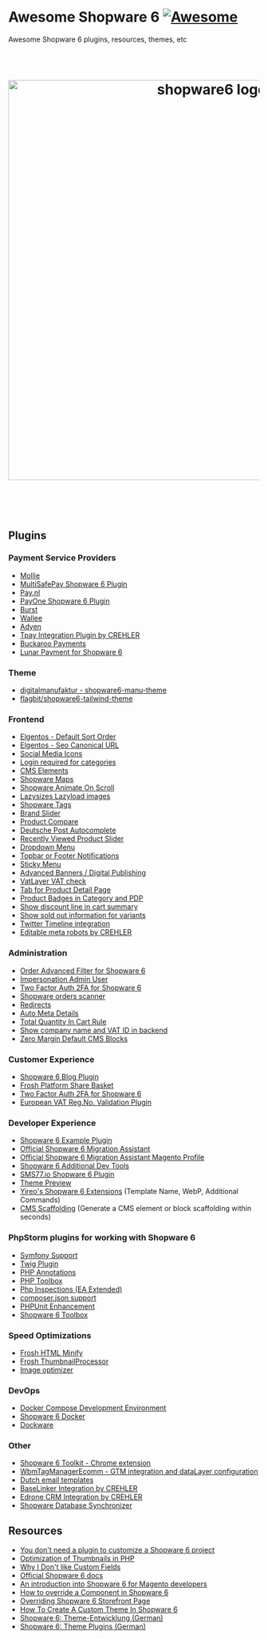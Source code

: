 # Awesome Shopware 6 [![Awesome](https://cdn.rawgit.com/sindresorhus/awesome/d7305f38d29fed78fa85652e3a63e154dd8e8829/media/badge.svg)](https://github.com/elgentos/awesome-shopware6)
Awesome Shopware 6 plugins, resources, themes, etc

<h1 align="center">
	<br>
	<img width="800" src="https://user-images.githubusercontent.com/431360/82080862-a057b080-96e5-11ea-936f-3ef15ba613e4.png?raw=true" alt="shopware6 logo">
	<br>
	<br>
	<br>
</h1>

## Plugins 

### Payment Service Providers
- [Mollie](https://github.com/mollie/Shopware6)
- [MultiSafePay Shopware 6 Plugin](https://github.com/MultiSafepay/shopware6)
- [Pay.nl](https://github.com/paynl/shopware6-plugin)
- [PayOne Shopware 6 Plugin](https://github.com/PAYONE-GmbH/shopware-6)
- [Burst](https://github.com/felixbrucker/shopware-burst-payment)
- [Wallee](https://github.com/wallee-payment/shopware-6)
- [Adyen](https://github.com/Adyen/adyen-shopware6)
- [Tpay Integration Plugin by CREHLER](https://github.com/crehler/CrehlerTpay)
- [Buckaroo Payments](https://github.com/buckaroo-it/Shopware_6)
- [Lunar Payment for Shopware 6](https://github.com/lunar/payments-plugin-shopware)

### Theme
- [digitalmanufaktur - shopware6-manu-theme](https://github.com/digitalmanufaktur/shopware6-manu-theme)
- [flagbit/shopware6-tailwind-theme](https://github.com/flagbit/shopware6-tailwind-theme)

### Frontend
- [Elgentos - Default Sort Order](https://github.com/elgentos/shopware-default-sort-order)
- [Elgentos - Seo Canonical URL](https://github.com/elgentos/shopware-seo-canonical-url)
- [Social Media Icons](https://github.com/sebastianvolk/shopware-social-media-icons)
- [Login required for categories](https://github.com/Shape-and-Shift/shopware-login-required)
- [CMS Elements](https://github.com/SilvioPahrig/SndCmsExtensions)
- [Shopware Maps](https://github.com/Shape-and-Shift/shopware-maps)
- [Shopware Animate On Scroll](https://github.com/Shape-and-Shift/shopware-aos)
- [Lazysizes Lazyload images](https://github.com/stefanpoensgen/SptecLazyload)
- [Shopware Tags](https://github.com/Shape-and-Shift/shopware-tags)
- [Brand Slider](https://github.com/moorl/plugin-MoorlCmsBrandSlider)
- [Product Compare](https://github.com/FriendsOfShopware/FroshProductCompare)
- [Deutsche Post Autocomplete](https://github.com/netresearch/deutschepost-module-autocomplete-sw6)
- [Recently Viewed Product Slider](https://github.com/vienthuong/RecentlyViewedProduct)
- [Dropdown Menu](https://github.com/sschreier/sschreierDropdownmenu)
- [Topbar or Footer Notifications](https://github.com/sschreier/sschreierTopbarnotifications)
- [Sticky Menu](https://github.com/sschreier/sschreierStickymenu)
- [Advanced Banners / Digital Publishing](https://github.com/runelaenen/shopware6-advanced-banners)
- [VatLayer VAT check](https://github.com/Memo-ict/vatlayer-sw6)
- [Tab for Product Detail Page](https://github.com/sschreier/SschreierTabProductDetailPage)
- [Product Badges in Category and PDP](https://github.com/sschreier/SschreierBadgeNavigationProductDetailPage)
- [Show discount line in cart summary](https://github.com/MelvinAchterhuis/MelvDiscountSummary)
- [Show sold out information for variants](https://github.com/MelvinAchterhuis/MelvSoldOutVariants)
- [Twitter Timeline integration](https://github.com/flagbit/shopware6-twitter)
- [Editable meta robots by CREHLER](https://github.com/crehler/CrehlerMetaRobots)

### Administration
- [Order Advanced Filter for Shopware 6](https://github.com/leduc92/sbuorderadvancedfilter)
- [Impersonation Admin User](https://github.com/vienthuong/impersonation)
- [Two Factor Auth 2FA for Shopware 6](https://github.com/runelaenen/shopware6-two-factor-auth)
- [Shopware orders scanner](https://github.com/nikolayk812/shopware-orders-scanner/)
- [Redirects](https://github.com/runelaenen/sw6-redirects)
- [Auto Meta Details](https://github.com/DevertNet/DevertAutoMetaDetails)
- [Total Quantity In Cart Rule](https://github.com/elgentos/shopware-total-qty-in-cart-rule)
- [Show company name and VAT ID in backend](https://github.com/MelvinAchterhuis/MelvCustomerOverview)
- [Zero Margin Default CMS Blocks](https://github.com/MelvinAchterhuis/MelvZeroMarginBlocks)

### Customer Experience
- [Shopware 6 Blog Plugin](https://github.com/ChristopherDosin/Shopware-6-Blog-Plugin)
- [Frosh Platform Share Basket](https://github.com/FriendsOfShopware/FroshPlatformShareBasket)
- [Two Factor Auth 2FA for Shopware 6](https://github.com/runelaenen/shopware6-two-factor-auth)
- [European VAT Reg.No. Validation Plugin](https://github.com/pietrzakadrian/PluginVatValidation)

### Developer Experience
- [Shopware 6 Example Plugin](https://github.com/shopware/swag-docs-bundle-example)
- [Official Shopware 6 Migration Assistant](https://github.com/shopware/SwagMigrationAssistant)
- [Official Shopware 6 Migration Assistant Magento Profile](https://github.com/shopwareLabs/SwagMigrationMagento)
- [Shopware 6 Additional Dev Tools](https://github.com/mmeester/shopware6-dev-tools)
- [SMS77.io Shopware 6 Plugin](https://github.com/sms77io/shopware6-plugin)
- [Theme Preview](https://github.com/hungmac-sw/MacThemePreview)
- [Yireo's Shopware 6 Extensions](https://github.com/yireo-shopware6) (Template Name, WebP, Additional Commands)
- [CMS Scaffolding](https://github.com/Shape-and-Shift/shopware-cms-generator) (Generate a CMS element or block scaffolding within seconds)

### PhpStorm plugins for working with Shopware 6
- [Symfony Support](https://plugins.jetbrains.com/plugin/7219-symfony-support)
- [Twig Plugin](https://plugins.jetbrains.com/plugin/7303-twig)
- [PHP Annotations](https://plugins.jetbrains.com/plugin/7320-php-annotations)
- [PHP Toolbox](https://plugins.jetbrains.com/plugin/8133-php-toolbox)
- [Php Inspections (EA Extended)](https://plugins.jetbrains.com/plugin/7622-php-inspections-ea-extended-)
- [composer.json support](https://plugins.jetbrains.com/plugin/7631-php-composer-json-support)
- [PHPUnit Enhancement](https://plugins.jetbrains.com/plugin/9674-phpunit-enhancement)
- [Shopware 6 Toolbox](https://plugins.jetbrains.com/plugin/17632-shopware-6-toolbox)

### Speed Optimizations
- [Frosh HTML Minify](https://github.com/FriendsOfShopware/FroshPlatformHtmlMinify)
- [Frosh ThumbnailProcessor](https://github.com/FriendsOfShopware/FroshPlatformThumbnailProcessor)
- [Image optimizer](https://github.com/runelaenen/sw6-media-optimizer)

### DevOps
- [Docker Compose Development Environment](https://github.com/JeroenBoersma/docker-compose-development)
- [Shopware 6 Docker](https://github.com/nulllogic/shopware6-docker)
- [Dockware](https://github.com/dockware/dockware)

### Other
- [Shopware 6 Toolkit - Chrome extension](https://chrome.google.com/webstore/detail/meteor-shopware-6-toolkit/onmklnedjfgeaigmkjkldlgpeonpjpnc)
- [WbmTagManagerEcomm - GTM integration and dataLayer configuration](https://github.com/webmatch/WbmTagManagerEcomm)
- [Dutch email templates](https://github.com/elgentos/shopware-dutch-email-templates)
- [BaseLinker Integration by CREHLER](https://github.com/crehler/CrehlerBaseLinker)
- [Edrone CRM Integration by CREHLER](https://github.com/crehler/CrehlerEdroneCRM)
- [Shopware Database Synchronizer](https://github.com/jellesiderius/sw-db-sync)

## Resources
- [You don't need a plugin to customize a Shopware 6 project](https://shyim.me/blog/you-dont-need-a-plugin-to-customize-shopware-6/)
- [Optimization of Thumbnails in PHP](https://shyim.me/blog/thumbnails-and-php/)
- [Why I Don't like Custom Fields](https://shyim.me/blog/custom-fields/)
- [Official Shopware 6 docs](https://docs.shopware.com/en/shopware-platform-dev-en)
- [An introduction into Shopware 6 for Magento developers](https://www.shopware.com/en/news/an-introduction-into-shopware-6-for-magento-developers/)
- [How to override a Component in Shopware 6](https://webkul.com/blog/how-to-override-a-component-in-shopware-6/)
- [Overriding Shopware 6 Storefront Page](https://webkul.com/blog/overriding-shopware-6-storefront-page/)
- [How To Create A Custom Theme In Shopware 6](https://www.bay20.com/how-to-create-a-custom-theme-in-shopware6/)
- [Shopware 6: Theme-Entwicklung (German)](https://www.digitalmanufaktur.com/blog/shopware-6-theme-entwicklung)
- [Shopware 6: Theme Plugins (German)](https://www.the-cake-shop.de/shopware-6-theme-plugins/)
